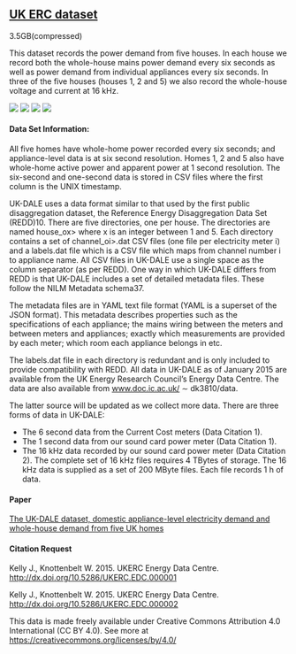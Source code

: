 ## [UK ERC dataset](http://jack-kelly.com/data/)

3.5GB(compressed)

This dataset records the power demand from five houses. In each house we record both the whole-house mains power demand every six seconds as well as power demand from individual appliances every six seconds. In three of the five houses (houses 1, 2 and 5) we also record the whole-house voltage and current at 16 kHz.

![](https://img.shields.io/badge/sector-power-skyblue.svg) ![](https://img.shields.io/badge/labeled-yes-blue.svg)  ![](https://img.shields.io/badge/time--series-yes-blue.svg) ![](https://img.shields.io/badge/simulation-no-red.svg)

#### Data Set Information:

All five homes have whole-home power recorded every six seconds; and appliance-level data is at six second resolution. Homes 1, 2 and 5 also have whole-home active power and apparent power at 1 second resolution. The six-second and one-second data is stored in CSV files where the first column is the UNIX timestamp.

UK-DALE uses a data format similar to that used by the first public disaggregation dataset, the Reference
Energy Disaggregation Data Set (REDD)10.
There are five directories, one per house. The directories are named house_ox> where x is an integer between 1 and 5.
Each directory contains a set of channel_oi>.dat CSV files (one file per electricity meter i) and a labels.dat file which is a CSV file which maps from channel number i to appliance name. All CSV files in UK-DALE use a single space as the column separator (as per REDD).
One way in which UK-DALE differs from REDD is that UK-DALE includes a set of detailed metadata files. These follow the NILM Metadata schema37.

The metadata files are in YAML text file format (YAML is a superset of the JSON format). This metadata describes properties such as the specifications of each appliance; the mains wiring between the meters and between meters and appliances; exactly which measurements are provided by each meter; which room each appliance belongs in etc.

The labels.dat file in each directory is redundant and is only included to provide compatibility with REDD. All data in UK-DALE as of January 2015 are available from the UK Energy Research Council’s Energy Data Centre. The data are also available from www.doc.ic.ac.uk/ ∼ dk3810/data.

The latter source will be updated as we collect more data. There are three forms of data in UK-DALE:

- The 6 second data from the Current Cost meters (Data Citation 1).
- The 1 second data from our sound card power meter (Data Citation 1). 
- The 16 kHz data recorded by our sound card power meter (Data Citation 2). The complete set of 16
  kHz files requires 4 TBytes of storage. The 16 kHz data is supplied as a set of 200 MByte files. Each file
  records 1 h of data.

#### Paper

[The UK-DALE dataset, domestic appliance-level electricity demand and whole-house demand from five UK homes](https://www.nature.com/articles/sdata20157)

#### Citation Request

Kelly J., Knottenbelt W. 2015. UKERC Energy Data Centre. <http://dx.doi.org/10.5286/UKERC.EDC.000001>

Kelly J., Knottenbelt W. 2015. UKERC Energy Data Centre. <http://dx.doi.org/10.5286/UKERC.EDC.000002>

This data is made freely available under Creative Commons Attribution 4.0 International (CC BY 4.0). See more at <https://creativecommons.org/licenses/by/4.0/>
